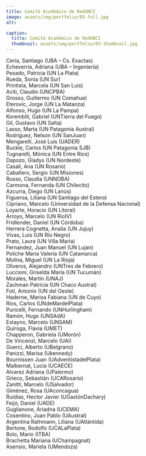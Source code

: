 ```yaml
---
title: Comité Académico de RedUNCI
image: assets/img/portfolio/03-full.jpg
alt: 

caption:
  title: Comité Académico de RedUNCI
  thumbnail: assets/img/portfolio/03-thumbnail.jpg
---
```

Ceria, Santiago (UBA – Cs. Exactas)  
Echeverria, Adriana (UBA – Ingeniería)   
Pesado, Patricia (UN La Plata)  	  
Rueda, Sonia (UN Sur)  	  
Printista, Marcela (UN San Luis)   
Aciti, Claudio (UNCPBA)  	
Grosso, Guillermo (UN Comahue)    
Eterovic, Jorge (UN La Matanza)  	  
Alfonso, Hugo (UN La Pampa)  	  
Koremblit, Gabriel (UNTierra del Fuego)  	   
Gil, Gustavo (UN Salta)  	  
Lasso, Marta (UN Patagonia Austral)  	 
Rodriguez, Nelson (UN SanJuan)  	  
Mengarelli, José Luis (UADER)  	  
Buckle, Carlos (UN Patagonia SJB)   
Tugnarelli, Mónica (UN Entre Ríos)  	  
Dapozo, Gladys (UN Nordeste)  	  
Casali, Ana (UN Rosario)  	   
Caballero, Sergio (UN Misiones)  	  
Russo, Claudia (UNNOBA)  	    
Carmona, Fernanda (UN Chilecito)  	  
Azcurra, Diego (UN Lanús)  	  
Figueroa, Liliana (UN Santiago del Estero)  	  
Cipriano, Marcelo (Universidad de la Defensa Nacional)  	  
Loyarte, Horacio (UN Litoral)  	  
Arroyo, Marcelo (UN RioIV)  	     
Fridlender, Daniel (UN Córdoba)  	  
Herrera Cognetta, Analía (UN Jujuy)  	  
Vivas, Luis (UN Rio Negro)  	
Prato, Laura (UN Villa María)  	  
Fernandez, Juan Manuel (UN Lujan)  	  
Poliche Maria Valeria (UN Catamarca)  	 
Molina, Miguel (UN La Rioja)  	  
Oliveros, Alejandro (UNTres de Febrero)  	  
Luccioni, Griselda María (UN Tucumán)  	  
Morales, Martín (UNAJ)  	   
Zachman Patricia (UN Chaco Austral)  	 
Foti, Antonio (UN del Oeste)  	 
Haderne, Marisa Fabiana (UN de Cuyo)  	  
Ríos, Carlos (UNdeMardelPlata)  	  
Puricelli, Fernando (UNHurlingham)  	  
Ramón, Hugo (UNSAdA)  	     
Estayno, Marcelo (UNSAM)  	  
Quiroga, Flavia (UMET)  	 
Chapperon, Gabriela (UMorón)  	  
De Vincenzi, Marcelo (UAI)  	  
Guerci, Alberto (UBelgrano)    
Panizzi, Marisa (Ukennedy)  	  
Bournissen Juan (UAdventistadelPlata)  	  
Malbernat, Lucía (UCAECE)  	   
Alvarez Adriana (UPalermo)  	  
Grieco, Sebastián (UCARosario)  	  
Zanitti, Marcelo (USalvador)  	  
Giménez, Rosa (UAconcagua)  	  
Ruidías, Hector Javier (UGastónDachary)  	  
Feijó, Daniel (UADE)  	    
Guglianone, Ariadna (UCEMA)  	  
Cosentino, Juan Pablo (UAustral)  	  
Argentina	Rathmann, Liliana (UAtlántida)     
Bertone, Rodolfo (UCALaPlata)  	   
Bolo, Mario (ITBA)  	  
Brachetta Mariana (UChampagnat)  	  
Asensio, Mariela (UMendoza)  	  


